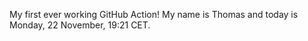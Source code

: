 My first ever working GitHub Action!
My name is Thomas and today is Monday, 22 November, 19:21 CET. 
